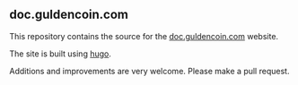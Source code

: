 ## doc.guldencoin.com

This repository contains the source for the [doc.guldencoin.com](https://doc.guldencoin.com) website.

The site is built using [hugo](http://hugo.spf13.com).

Additions and improvements are very welcome. Please make a pull request.